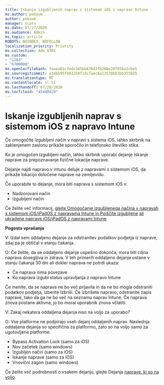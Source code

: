 ```yaml
---
title: Iskanje izgubljenih naprav s sistemom iOS z napravo Intune
ms.author: pebaum
author: pebaum
manager: scotv
ms.date: 07/27/2020
ms.audience: Admin
ms.topic: article
ROBOTS: NOINDEX, NOFOLLOW
localization_priority: Priority
ms.collection: Adm_O365
ms.custom:
- "1283"
- "6700008"
ms.openlocfilehash: faaea65c7edc345bb676d2fb266e20f85ba2cbe5
ms.sourcegitcommit: e34bb95fb93250f1dc7aec6a13578bb3bb355935
ms.translationtype: MT
ms.contentlocale: sl-SI
ms.lasthandoff: 07/28/2020
ms.locfileid: "45440429"
---
```

# <a name="locating-lost-ios-devices-with-intune"></a>Iskanje izgubljenih naprav s sistemom iOS z napravo Intune

Če omogočite izgubljeni način v napravi s sistema iOS, lahko skrbnik na zaklenjenem zaslonu prikaže sporočilo in telefonsko številko stika.

Ko je omogočen izgubljeni način, lahko skrbnik uporabi dejanje Iskanje naprave za prepoznavanje fizične lokacije naprave.

Dejanje najdi napravo v intunu deluje z napravami s sistemom iOS, da prikaže lokacijo določene naprave na zemljevidu.

Če uporabite to dejanje, mora biti naprava s sistemom iOS v:

- Nadzorovani način
- Izgubljeni način

Če želite več informacij, [glejte Omogočanje izgubljenega načina v napravah s sistemom iOS/iPadOS z napravama Intune in Poiščite izgubljene](https://docs.microsoft.com/intune/device-lost-mode) [ali ukradene naprave iOS/iPadOS z napravami Intune](https://docs.microsoft.com/intune/device-locate).

**Pogosta vprašanja**

V: Izdal sem oddaljeno dejanje za odstranitev podatkov podjetja iz naprave, zdaj pa je obtičal v stanju čakanja.

O: Če želite, da se oddaljeno dejanje uspešno dokonča, mora biti ciljna naprava dosegljiva in zdrava. V teh primerih oddaljeno dejanje ostane v stanju čakanja 30 dni ali dokler naprava ne potrdi ukaza:

- Če naprava nima povezave
- Ko naprava izgubi status upravljanja z napravo Intune

Če menite, da se naprava ne bo več prijavila in da ne bo mogla odstraniti podatkov podjetja, izberite Izbriši. Če izbrišete napravo, odstranite zapis naprave, tako da ga ne bo več na seznamu naprav Intune. Če naprava znova postane aktivna, jo bo moral uporabnik znova včlatiti.

V: Zakaj nekatera oddaljena dejanja niso na voljo za uporabo?

O: Vse platforme ne podpirajo vseh dejanj oddaljenih naprav. Naslednja oddaljena dejanja so specifična za platformo, zato so na voljo samo za ugotovljene platforme.

- Bypass Activation Lock (samo za iOS)
- Nov začetek (samo windows)
- Izgubljen način (samo za iOS)
- Iskanje naprave (samo za iOS)
- Vnovični zagon (samo windows)

Če želite več podrobnosti o vsakem dejanju, glejte Dejanja [naprave, ki so na voljo](https://docs.microsoft.com/intune/device-management#available-device-actions).